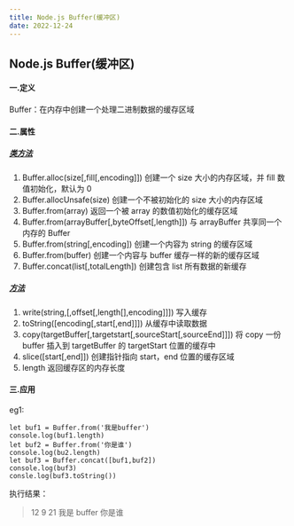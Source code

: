 ```yaml
---
title: Node.js Buffer(缓冲区)
date: 2022-12-24
---
```


## Node.js Buffer(缓冲区)

#### 一.定义

Buffer：在内存中创建一个处理二进制数据的缓存区域

#### 二.属性

##### <u>_类方法_</u>

1. Buffer.alloc(size[,fill[,encoding]]) 创建一个 size 大小的内存区域，并 fill 数值初始化，默认为 0
2. Buffer.allocUnsafe(size) 创建一个不被初始化的 size 大小的内存区域
3. Buffer.from(array) 返回一个被 array 的数值初始化的缓存区域
4. Buffer.from(arrayBuffer[,byteOffset[,length]]) 与 arrayBuffer 共享同一个内存的 Buffer
5. Buffer.from(string[,encoding]) 创建一个内容为 string 的缓存区域
6. Buffer.from(buffer) 创建一个内容与 buffer 缓存一样的新的缓存区域
7. Buffer.concat(list[,totalLength]) 创建包含 list 所有数据的新缓存

##### <u>_方法_</u>

1. write(string,[,offset[,length[],encoding]]]) 写入缓存
2. toString([encoding[,start[,end]]]) 从缓存中读取数据
3. copy(targetBuffer[,targetstart[,sourceStart[,sourceEnd]]]) 将 copy 一份 buffer 插入到 targetBuffer 的 targetStart 位置的缓存中
4. slice([start[,end]]) 创建指针指向 start，end 位置的缓存区域
5. length 返回缓存区的内存长度

#### 三.应用

eg1:

```
let buf1 = Buffer.from('我是buffer')
console.log(buf1.length)
let buf2 = Buffer.from('你是谁')
console.log(bu2.length)
let buf3 = Buffer.concat([buf1,buf2])
console.log(buf3)
consle.log(buf3.toString())
```

执行结果：

> 12
> 9
> 21
> 我是 buffer 你是谁
